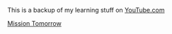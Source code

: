 <!DOCTYPE html>
<head>
    <p>This is a backup of my learning stuff on
    <a href="https://www.youtube.com/watch?v=ArTVfdHOB-M&t=619s"> YouTube.com</a>
    <br></p>
    <a href="https://www.youtube.com/watch?v=bFvfqUMjvsA">Mission Tomorrow</a>
</head>